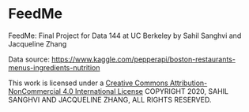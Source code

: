 # FeedMe
FeedMe: Final Project for Data 144 at UC Berkeley by Sahil Sanghvi and Jacqueline Zhang

Data source: https://www.kaggle.com/pepperapi/boston-restaurants-menus-ingredients-nutrition

This work is licensed under a [Creative Commons Attribution-NonCommercial 4.0 International License](https://creativecommons.org/licenses/by-nc/4.0/)
COPYRIGHT 2020, SAHIL SANGHVI AND JACQUELINE ZHANG, ALL RIGHTS RESERVED. 
